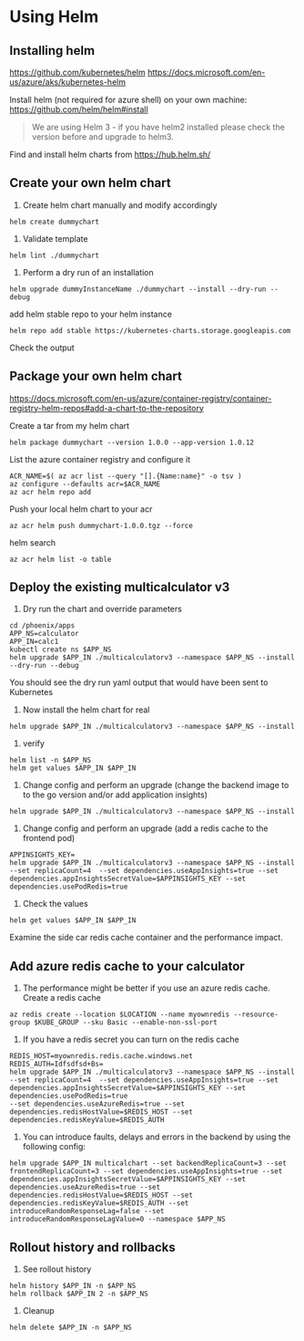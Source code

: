 # Using Helm

## Installing helm
https://github.com/kubernetes/helm
https://docs.microsoft.com/en-us/azure/aks/kubernetes-helm

Install helm (not required for azure shell) on your own machine: https://github.com/helm/helm#install

> We are using Helm 3 - if you have helm2 installed please check the version before and upgrade to helm3.

Find and install helm charts from https://hub.helm.sh/

## Create your own helm chart

1. Create helm chart manually and modify accordingly

```
helm create dummychart
```

1. Validate template
```
helm lint ./dummychart
```

1. Perform a dry run of an installation
```
helm upgrade dummyInstanceName ./dummychart --install --dry-run --debug
```

add helm stable repo to your helm instance
```
helm repo add stable https://kubernetes-charts.storage.googleapis.com
```

Check the output

## Package your own helm chart
https://docs.microsoft.com/en-us/azure/container-registry/container-registry-helm-repos#add-a-chart-to-the-repository

Create a tar from my helm chart
```
helm package dummychart --version 1.0.0 --app-version 1.0.12
```

List the azure container registry and configure it
```
ACR_NAME=$( az acr list --query "[].{Name:name}" -o tsv )
az configure --defaults acr=$ACR_NAME
az acr helm repo add
```

Push your local helm chart to your acr
```
az acr helm push dummychart-1.0.0.tgz --force
```

helm search 
```
az acr helm list -o table
```

## Deploy the existing multicalculator v3

1. Dry run the chart and override parameters
```
cd /phoenix/apps
APP_NS=calculator
APP_IN=calc1
kubectl create ns $APP_NS
helm upgrade $APP_IN ./multicalculatorv3 --namespace $APP_NS --install --dry-run --debug
```

You should see the dry run yaml output that would have been sent to Kubernetes

1. Now install the helm chart for real
```
helm upgrade $APP_IN ./multicalculatorv3 --namespace $APP_NS --install
```

1. verify
```
helm list -n $APP_NS
helm get values $APP_IN $APP_IN
```

1. Change config and perform an upgrade (change the backend image to to the go version and/or add application insights)
```
helm upgrade $APP_IN ./multicalculatorv3 --namespace $APP_NS --install
```

1. Change config and perform an upgrade (add a redis cache to the frontend pod)
```
APPINSIGHTS_KEY=
helm upgrade $APP_IN ./multicalculatorv3 --namespace $APP_NS --install  --set replicaCount=4  --set dependencies.useAppInsights=true --set dependencies.appInsightsSecretValue=$APPINSIGHTS_KEY --set dependencies.usePodRedis=true
```

1. Check the values
```
helm get values $APP_IN $APP_IN
```

Examine the side car redis cache container and the performance impact.

## Add azure redis cache to your calculator

1. The performance might be better if you use an azure redis cache. Create a redis cache
```
az redis create --location $LOCATION --name myownredis --resource-group $KUBE_GROUP --sku Basic --enable-non-ssl-port
```

1. If you have a redis secret you can turn on the redis cache
```
REDIS_HOST=myownredis.redis.cache.windows.net
REDIS_AUTH=Idfsdfsd+Bs=
helm upgrade $APP_IN ./multicalculatorv3 --namespace $APP_NS --install  --set replicaCount=4  --set dependencies.useAppInsights=true --set dependencies.appInsightsSecretValue=$APPINSIGHTS_KEY --set dependencies.usePodRedis=true
--set dependencies.useAzureRedis=true --set dependencies.redisHostValue=$REDIS_HOST --set dependencies.redisKeyValue=$REDIS_AUTH
```

1. You can introduce faults, delays and errors in the backend by using the following config:
```
helm upgrade $APP_IN multicalchart --set backendReplicaCount=3 --set frontendReplicaCount=3 --set dependencies.useAppInsights=true --set dependencies.appInsightsSecretValue=$APPINSIGHTS_KEY --set dependencies.useAzureRedis=true --set dependencies.redisHostValue=$REDIS_HOST --set dependencies.redisKeyValue=$REDIS_AUTH --set introduceRandomResponseLag=false --set introduceRandomResponseLagValue=0 --namespace $APP_NS
```

## Rollout history and rollbacks

1. See rollout history
```
helm history $APP_IN -n $APP_NS
helm rollback $APP_IN 2 -n $APP_NS
```

1. Cleanup
```
helm delete $APP_IN -n $APP_NS
```
